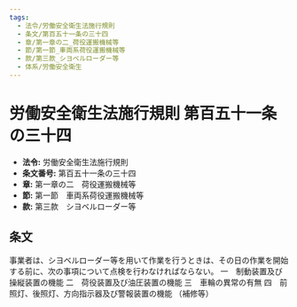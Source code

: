 ```yaml
---
tags:
  - 法令/労働安全衛生法施行規則
  - 条文/第百五十一条の三十四
  - 章/第一章の二_荷役運搬機械等
  - 節/第一節_車両系荷役運搬機械等
  - 款/第三款_シヨベルローダー等
  - 体系/労働安全衛生
---
```

# 労働安全衛生法施行規則 第百五十一条の三十四

- **法令:** 労働安全衛生法施行規則
- **条文番号:** 第百五十一条の三十四
- **章:** 第一章の二　荷役運搬機械等
- **節:** 第一節　車両系荷役運搬機械等
- **款:** 第三款　シヨベルローダー等

## 条文
事業者は、シヨベルローダー等を用いて作業を行うときは、その日の作業を開始する前に、次の事項について点検を行わなければならない。
一　制動装置及び操縦装置の機能
二　荷役装置及び油圧装置の機能
三　車輪の異常の有無
四　前照灯、後照灯、方向指示器及び警報装置の機能
（補修等）

